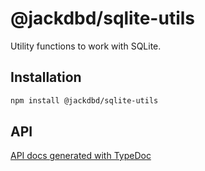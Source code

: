 # @jackdbd/sqlite-utils

Utility functions to work with SQLite.

## Installation

```sh
npm install @jackdbd/sqlite-utils
```

## API

[API docs generated with TypeDoc](https://jackdbd.github.io/calderone/sqlite-utils/)
